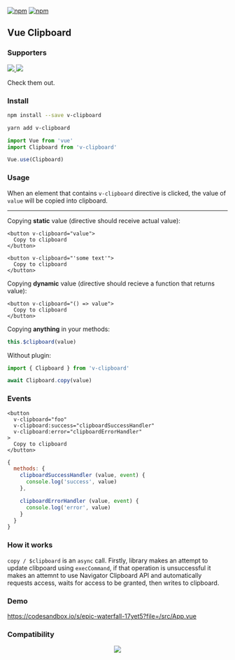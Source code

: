 [![npm](https://img.shields.io/npm/v/v-clipboard)](https://img.shields.io/npm/v/v-clipboard)
[![npm](https://img.shields.io/npm/dy/v-clipboard)](https://img.shields.io/npm/dy/v-clipboard)

## Vue Clipboard

### Supporters

<p >
  <a href="https://blitz.so/yev_vlasenko?utm_source=github" target="_blank" align="left">
      <img src="https://user-images.githubusercontent.com/1577802/208237314-b5921a5a-4b90-4689-8c0d-4948f98b6ba1.png" />
  </a>
  <a href="https://shareback.com?utm_source=github" align="right" target="_blank">
      <img src="https://user-images.githubusercontent.com/1577802/208237315-4039fb0e-dd59-42e6-829c-bd6fdae7a673.png" />
  </a>
</p>

Check them out.

### Install

```bash
npm install --save v-clipboard
```

```bash
yarn add v-clipboard
```

```javascript
import Vue from 'vue'
import Clipboard from 'v-clipboard'

Vue.use(Clipboard)
```

### Usage

When an element that contains `v-clipboard` directive is clicked, the value of `value` will be copied into clipboard.

---

Copying **static** value (directive should receive actual value):

```vue
<button v-clipboard="value">
  Copy to clipboard
</button>
```

```vue
<button v-clipboard="'some text'">
  Copy to clipboard
</button>
```

Copying **dynamic** value (directive should recieve a function that returns value):

```vue
<button v-clipboard="() => value">
  Copy to clipboard
</button>
```

Copying **anything** in your methods:

```js
this.$clipboard(value)
```

Without plugin:

```js
import { Clipboard } from 'v-clipboard'

await Clipboard.copy(value)
```

### Events

```vue
<button
  v-clipboard="foo"
  v-clipboard:success="clipboardSuccessHandler"
  v-clipboard:error="clipboardErrorHandler"
>
  Copy to clipboard
</button>
```

```js
{
  methods: {
    clipboardSuccessHandler (value, event) {
      console.log('success', value)
    },

    clipboardErrorHandler (value, event) {
      console.log('error', value)
    }
  }
}
```

### How it works

`copy / $clipboard` is an `async` call. Firstly, library makes an attempt to update clibpoard using `execCommand`, if that operation is unsuccessful it makes an attemnt to use Navigator Clipboard API and automatically requests access, waits for access to be granted, then writes to clipboard.


### Demo

https://codesandbox.io/s/epic-waterfall-17yet5?file=/src/App.vue


### Compatibility

<p align="center">
  <img src="https://user-images.githubusercontent.com/1577802/28269902-8ae0e01e-6afb-11e7-9981-d4965bac69d1.png">
</p>

